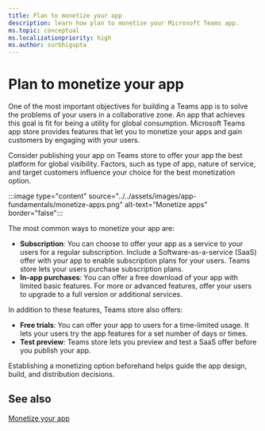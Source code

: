 ```yaml
---
title: Plan to monetize your app
description: learn how plan to monetize your Microsoft Teams app.
ms.topic: conceptual
ms.localizationpriority: high
ms.author: surbhigupta
---
```

# Plan to monetize your app

One of the most important objectives for building a Teams app is to solve the problems of your users in a collaborative zone. An app that achieves this goal is fit for being a utility for global consumption. Microsoft Teams app store provides features that let you to monetize your apps and gain customers by engaging with your users.

Consider publishing your app on Teams store to offer your app the best platform for global visibility. Factors, such as type of app, nature of service, and target customers influence your choice for the best monetization option.

:::image type="content" source="../../assets/images/app-fundamentals/monetize-apps.png" alt-text="Monetize apps" border="false":::

The most common ways to monetize your app are:

- **Subscription**: You can choose to offer your app as a service to your users for a regular subscription. Include a Software-as-a-service (SaaS) offer with your app to enable subscription plans for your users. Teams store lets your users purchase subscription plans.
- **In-app purchases**: You can offer a free download of your app with limited basic features. For more or advanced features, offer your users to upgrade to a full version or additional services.

In addition to these features, Teams store also offers:

- **Free trials**: You can offer your app to users for a time-limited usage. It lets your users try the app features for a set number of days or times.
- **Test preview**: Teams store lets you preview and test a SaaS offer before you publish your app.

Establishing a monetizing option beforehand helps guide the app design, build, and distribution decisions.

## See also

[Monetize your app](../deploy-and-publish/appsource/prepare/monetize-overview.md)

